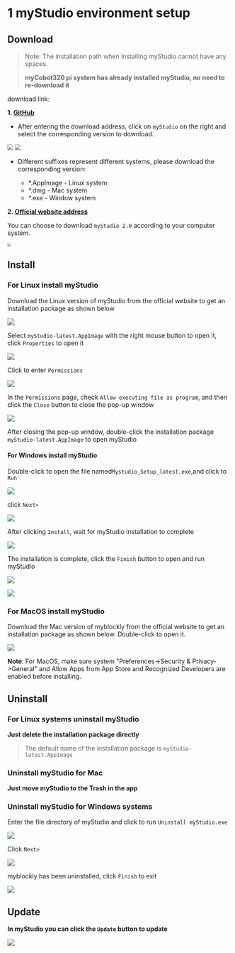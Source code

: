 # 1 myStudio environment setup

## Download

>Note: The installation path when installing myStudio cannot have any spaces.



> **myCobot320 pi system has already installed myStudio, no need to re-download it**





download link:

**1. [GitHub](https://github.com/elephantrobotics/myStudio)**

* After entering the download address, click on `myStudio` on the right and select the corresponding version to download.

<img src="./img/github.png" style="zoom: 80%;" />

<img src="./img/github_download.png" style="zoom: 80%;" />

* Different suffixes represent different systems, please download the corresponding version:

  - *.AppImage - Linux system

  * *.dmg - Mac system
  * *.exe - Window system



**2. [Official website address](https://www.elephantrobotics.com/download/)**

You can choose to download `myStudio 2.0` according to your computer system.

<img src="./img/download.png" style="zoom: 50%;" />









## Install

### For Linux  install myStudio

Download the Linux version of myStudio from the official website to get an installation package as shown below

![](.\img\320\appimage.png)





Select `myStudio-latest.AppImage` with the right mouse button to open it, click `Properties` to open it

<img src="C:\Users\Administrator\Desktop\320_pi_mystudio_gitbook\zh\img\320\appimage1.png"  />



Click to enter `Permissions`

<img src="C:\Users\Administrator\Desktop\320_pi_mystudio_gitbook\zh\img\320\appimage2.png"  />



In the `Permissions` page, check `Allow executing file as program`, and then click the `Close` button to close the pop-up window

<img src="C:\Users\Administrator\Desktop\320_pi_mystudio_gitbook\zh\img\320\appimage3.png"  />



After closing the pop-up window, double-click the installation package `myStudio-latest.AppImage` to open myStudio













#### For Windows install myStudio

Double-click to open the file named`Mystudio_Setup_latest.exe`,and click to `Run`

![](./img/install_1.png)



click `Next>`

![](./img/install_2.png)

After clicking `Install`, wait for myStudio installation to complete

![](./img/install_3.png)



The installation is complete, click the `Finish` button to open and run myStudio

![](./img/install_4.png)

![](./img/install_5.png)



### For MacOS install myStudio

Download the Mac version of myblockly from the official website to get an installation package as shown below. Double-click to open it.

![](.\img\mac.png)

**Note**: For MacOS, make sure system "Preferences->Security & Privacy->General" and Allow Apps from App Store and Recognized Developers are enabled before installing.









## Uninstall

### For Linux systems uninstall myStudio

**Just delete the installation package directly**

>The default name of the installation package is `myStudio-latest.AppImage`





### Uninstall myStudio for Mac

**Just move myStudio to the Trash in the app**



### Uninstall myStudio for Windows systems

Enter the file directory of myStudio and click to run `Uninstall myStudio.exe`

![](.\img\uninstall_1.png)



Click `Next>`



![](.\img\uninstall_2.png)



myblockly has been uninstalled, click `Finish` to exit

![](.\img\uninstall_4.png)



## Update



**In myStudio you can click the `Update` button to update**



![](./img/update.png)